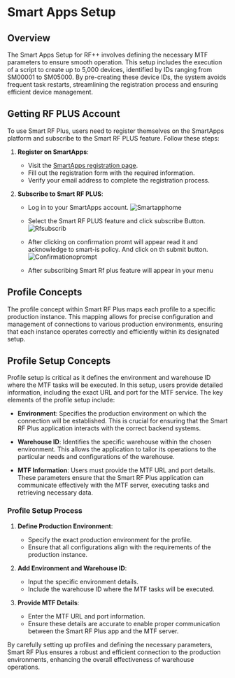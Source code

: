 # Smart Apps Setup

## Overview

The Smart Apps Setup for RF++ involves defining the necessary MTF  parameters to ensure smooth operation. This setup includes the execution of a script to create up to 5,000 devices, identified by IDs ranging from SM00001 to SM05000. By pre-creating these device IDs, the system avoids frequent task restarts, streamlining the registration process and ensuring efficient device management.

## Getting RF PLUS Account

To use Smart RF Plus, users need to register themselves on the SmartApps platform and subscribe to the Smart RF PLUS feature. Follow these steps:

1. **Register on SmartApps**:
   - Visit the [SmartApps registration page](https://apps.smart-is.com/).
   - Fill out the registration form with the required information.
   - Verify your email address to complete the registration process.

2. **Subscribe to Smart RF PLUS**:
   - Log in to your SmartApps account.
   ![Smartapphome](docs\.attachments\smartapphome.png)
   - Select the Smart RF PLUS feature and click subscribe Button.
   ![Rfsubscrib](docs\.attachments\RFsubscribe.png)
   
   - After clicking on confirmation promt will appear read it and acknowledge to smart-is policy. And click on th submit button.
   ![Confirmationoprompt](docs\.attachments\cofirmation.png)

   - After subscribing Smart Rf plus feature will appear in your menu
  

## Profile Concepts

The profile concept within Smart RF Plus maps each profile to a specific production instance. This mapping allows for precise configuration and management of connections to various production environments, ensuring that each instance operates correctly and efficiently within its designated setup.

## Profile Setup Concepts

Profile setup is critical as it defines the environment and warehouse ID where the MTF tasks will be executed. In this setup, users provide detailed information, including the exact URL and port for the MTF service. The key elements of the profile setup include:

- **Environment**: Specifies the production environment on which the connection will be established. This is crucial for ensuring that the Smart RF Plus application interacts with the correct backend systems.
  
- **Warehouse ID**: Identifies the specific warehouse within the chosen environment. This allows the application to tailor its operations to the particular needs and configurations of the warehouse.

- **MTF Information**: Users must provide the MTF URL and port details. These parameters ensure that the Smart RF Plus application can communicate effectively with the MTF server, executing tasks and retrieving necessary data.

### Profile Setup Process

1. **Define Production Environment**:
   - Specify the exact production environment for the profile.
   - Ensure that all configurations align with the requirements of the production instance.

2. **Add Environment and Warehouse ID**:
   - Input the specific environment details.
   - Include the warehouse ID where the MTF tasks will be executed.

3. **Provide MTF Details**:
   - Enter the MTF URL and port information.
   - Ensure these details are accurate to enable proper communication between the Smart RF Plus app and the MTF server.

By carefully setting up profiles and defining the necessary parameters, Smart RF Plus ensures a robust and efficient connection to the production environments, enhancing the overall effectiveness of warehouse operations.
